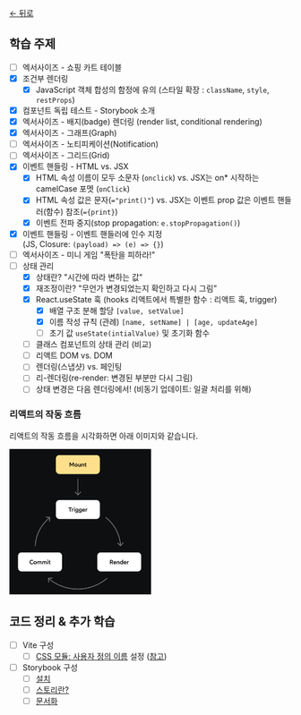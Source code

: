 [← 뒤로](../README.md)

## 학습 주제

- [ ] 엑서사이즈 - 쇼핑 카트 테이블
- [x] 조건부 렌더링
  - [x] JavaScript 객체 합성의 함정에 유의 (스타일 확장 : `className`, `style`, `restProps`)
- [x] 컴포넌트 독립 테스트 - Storybook 소개
- [x] 엑서사이즈 - 배지(badge) 렌더링 (render list, conditional rendering)
- [x] 엑서사이즈 - 그래프(Graph)
- [ ] 엑서사이즈 - 노티피케이션(Notification)
- [ ] 엑서사이즈 - 그리드(Grid)
- [x] 이벤트 핸들링 - HTML vs. JSX
  - [x] HTML 속성 이름이 모두 소문자 (`onclick`) vs. JSX는 on* 시작하는 camelCase 포멧 (`onClick`)
  - [x] HTML 속성 값은 문자(`="print()"`) vs. JSX는 이벤트 prop 값은 이벤트 핸들러(함수) 참조(`={print}`)
  - [x] 이벤트 전파 중지(stop propagation: `e.stopPropagation()`)
- [x] 이벤트 핸들링 - 이벤트 핸들러에 인수 지정<br/>(JS, Closure: `(payload) => (e) => {}`)
- [ ] 엑서사이즈 - 미니 게임 "폭탄을 피하라!"
- [ ] 상태 관리
  - [x] 상태란? "시간에 따라 변하는 값"
  - [x] 재조정이란? "무언가 변경되었는지 확인하고 다시 그림"
  - [x] React.useState 훅 (hooks 리액트에서 특별한 함수 : 리액트 훅, trigger) 
    - [x] 배열 구조 분해 할당 `[value, setValue]`
    - [x] 이름 작성 규칙 (관례) `[name, setName] | [age, updateAge]`
    - [ ] 초기 값 `useState(intialValue)` 및 초기화 함수
  - [ ] 클래스 컴포넌트의 상태 관리 (비교)
  - [ ] 리액트 DOM vs. DOM
  - [ ] 렌더링(스냅샷) vs. 페인팅
  - [ ] 리-렌더링(re-render: 변경된 부분만 다시 그림)
  - [ ] 상태 변경은 다음 렌더링에서! (비동기 업데이트: 일괄 처리를 위해)
  
### 리액트의 작동 흐름

리액트의 작동 흐름을 시각화하면 아래 이미지와 같습니다.
  
<img src="./assets/react-process.png" alt="" height="260" />

## 코드 정리 & 추가 학습

- [ ] Vite 구성
  - [ ] [CSS 모듈: 사용자 정의 이름](https://ko.vitejs.dev/config/shared-options.html#css-modules) 설정 ([참고](https://github.com/webpack/loader-utils#interpolatename))
- [ ] Storybook 구성 
  - [ ] [설치](https://storybook.js.org/docs/get-started/install)
  - [ ] [스토리란?](https://storybook.js.org/docs/get-started/whats-a-story)
  - [ ] [문서화](https://storybook.js.org/docs/writing-docs/autodocs)